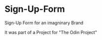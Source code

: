 # Sign-Up-Form
Sign-Up Form for an imagninary Brand

It was part of a Project for "The Odin Project"

